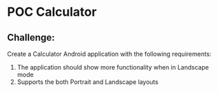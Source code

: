 # POC Calculator
## Challenge:
Create a Calculator Android application with the following requirements:

1. The application should show more functionality when in Landscape mode
2. Supports the both Portrait and Landscape layouts

